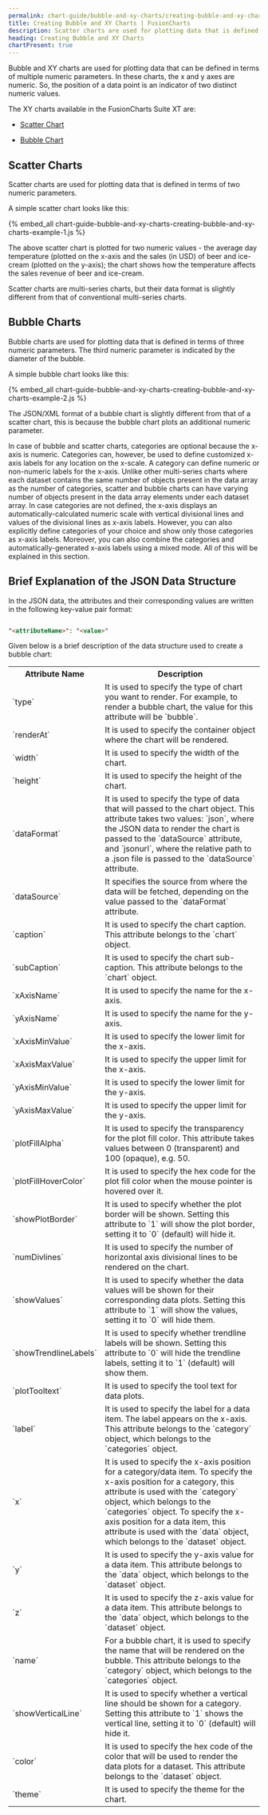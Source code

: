 ```yaml
---
permalink: chart-guide/bubble-and-xy-charts/creating-bubble-and-xy-charts.html
title: Creating Bubble and XY Charts | FusionCharts
description: Scatter charts are used for plotting data that is defined in terms of two numeric parameters.
heading: Creating Bubble and XY Charts
chartPresent: true
---
```


Bubble and XY charts are used for plotting data that can be defined in terms of multiple numeric parameters. In these charts, the x and y axes are numeric. So, the position of a data point is an indicator of two distinct numeric values.

The XY charts available in the FusionCharts Suite XT are:

* <a href="{{ site.baseurl }}chart-guide/bubble-and-xy-charts/creating-bubble-and-xy-charts.html#scatter-charts">Scatter Chart</a>

* <a href="{{ site.baseurl }}chart-guide/bubble-and-xy-charts/creating-bubble-and-xy-charts.html#bubble-charts">Bubble Chart</a>

## Scatter Charts

Scatter charts are used for plotting data that is defined in terms of two numeric parameters.

A simple scatter chart looks like this:

{% embed_all chart-guide-bubble-and-xy-charts-creating-bubble-and-xy-charts-example-1.js %}

The above scatter chart is plotted for two numeric values - the average day temperature (plotted on the x-axis and the sales (in USD) of beer and ice-cream (plotted on the y-axis); the chart shows how the temperature affects the sales revenue of beer and ice-cream.

Scatter charts are multi-series charts, but their data format is slightly different from that of conventional multi-series charts.

## Bubble Charts

Bubble charts are used for plotting data that is defined in terms of three numeric parameters. The third numeric parameter is indicated by the diameter of the bubble.

A simple bubble chart looks like this:

{% embed_all chart-guide-bubble-and-xy-charts-creating-bubble-and-xy-charts-example-2.js %}

The JSON/XML format of a bubble chart is slightly different from that of a scatter chart, this is because the bubble chart plots an additional numeric parameter.


<p class="text-info">In case of bubble and scatter charts, categories are optional  because the x-axis is numeric. Categories can, however, be used to define customized x-axis labels for any location on the x-scale. A category can define numeric or non-numeric labels for the x-axis. Unlike other multi-series charts where each dataset contains the same number of objects present in the data array as the number of categories, scatter and bubble charts can have varying number of objects present in the data array elements under each dataset array. In case categories are not defined, the x-axis displays an automatically-calculated numeric scale with vertical divisional lines and values of the divisional lines as x-axis labels. However, you can also explicitly define categories of your choice and show only those categories as x-axis labels. Moreover, you can also combine the categories and automatically-generated x-axis labels using a mixed mode. All of this will be explained in this section.</p>

## Brief Explanation of the JSON Data Structure

In the JSON data, the attributes and their corresponding values are written in the following key-value pair format:

```html

"<attributeName>": "<value>"

```

Given below is a brief description of the data structure used to create a bubble chart:

<table>
  <tr>
    <th>Attribute Name</th>
    <th>Description</th>
  </tr>
  <tr>
    <td>`type`</td>
    <td>It is used to specify the type of chart you want to render. For example, to render a bubble chart, the value for this attribute will be `bubble`.</td>
  </tr>
  <tr>
    <td>`renderAt`</td>
    <td>It is used to specify the container object where the chart will be rendered.</td>
  </tr>
  <tr>
    <td>`width`</td>
    <td>It is used to specify the width of the chart.</td>
  </tr>
  <tr>
    <td>`height`</td>
    <td>It is used to specify the height of the chart.</td>
  </tr>
  <tr>
    <td>`dataFormat`</td>
    <td>It is used to specify the type of data that will passed to the chart object. This attribute takes two values: `json`, where the JSON data to render the chart is passed to the `dataSource` attribute, and `jsonurl`, where the relative path to a .json file is passed to the `dataSource` attribute.</td>
  </tr>
  <tr>
    <td>`dataSource`</td>
    <td>It specifies the source from where the data will be fetched, depending on the value passed to the `dataFormat` attribute.</td>
  </tr>
  <tr>
    <td>`caption`</td>
    <td>It is used to specify the chart caption. This attribute belongs to the `chart` object.</td>
  </tr>
  <tr>
    <td>`subCaption`</td>
    <td>It is used to specify the chart sub-caption. This attribute belongs to the `chart` object.</td>
  </tr>
  <tr>
    <td>`xAxisName`</td>
    <td>It is used to specify the name for the x-axis.</td>
  </tr>
  <tr>
    <td>`yAxisName`</td>
    <td>It is used to specify the name for the y-axis.</td>
  </tr>
  <tr>
    <td>`xAxisMinValue`</td>
    <td>It is used to specify the lower limit for the x-axis.</td>
  </tr>
  <tr>
    <td>`xAxisMaxValue`</td>
    <td>It is used to specify the upper limit for the x-axis.</td>
  </tr>
  <tr>
    <td>`yAxisMinValue`</td>
    <td>It is used to specify the lower limit for the y-axis.</td>
  </tr>
  <tr>
    <td>`yAxisMaxValue`</td>
    <td>It is used to specify the upper limit for the y-axis.</td>
  </tr>
  <tr>
    <td>`plotFillAlpha`</td>
    <td>It is used to specify the transparency for the plot fill color. This attribute takes values between 0 (transparent) and 100 (opaque), e.g. 50.</td>
  </tr>
  <tr>
    <td>`plotFillHoverColor`</td>
    <td>It is used to specify the hex code for the plot fill color when the mouse pointer is hovered over it.</td>
  </tr>
  <tr>
    <td>`showPlotBorder`</td>
    <td>It is used to specify whether the plot border will be shown. Setting this attribute to `1` will show the plot border, setting it to `0` (default) will hide it.</td>
  </tr>
  <tr>
    <td>`numDivlines`</td>
    <td>It is used to specify the number of horizontal axis divisional lines to be rendered on the chart.</td>
  </tr>
  <tr>
    <td>`showValues`</td>
    <td>It is used to specify whether the data values will be shown for their corresponding data plots. Setting this attribute to `1` will show the values, setting it to `0` will hide them.</td>
  </tr>
  <tr>
    <td>`showTrendlineLabels`</td>
    <td>It is used to specify whether trendline labels will be shown. Setting this attribute to `0` will hide the trendline labels, setting it to `1` (default) will show them.</td>
  </tr>
  <tr>
    <td>`plotTooltext`</td>
    <td>It is used to specify the tool text for data plots.</td>
  </tr>
  <tr>
    <td>`label`</td>
    <td>It is used to specify the label for a data item. The label appears on the x-axis. This attribute belongs to the `category` object, which belongs to the `categories` object.</td>
  </tr>
  <tr>
    <td>`x`</td>
    <td>It is used to specify the x-axis position for a category/data item. To specify the x-axis position for a category, this attribute is used with the `category` object, which belongs to the `categories` object. To specify the x-axis position for a data item, this attribute is used with the `data` object, which belongs to the `dataset` object.</td>
  </tr>
  <tr>
    <td>`y`</td>
    <td>It is used to specify the y-axis value for a data item. This attribute belongs to the `data` object, which belongs to the `dataset` object.</td>
  </tr>
  <tr>
    <td>`z`</td>
    <td>It is used to specify the z-axis value for a data item. This attribute belongs to the `data` object, which belongs to the `dataset` object.</td>
  </tr>
  <tr>
    <td>`name`</td>
    <td>For a bubble chart, it is used to specify the name that will be rendered on the bubble. This attribute belongs to the `category` object, which belongs to the `categories` object.</td>
  </tr>
  <tr>
    <td>`showVerticalLine`</td>
    <td>It is used to specify whether a vertical line should be shown for a category. Setting this attribute to `1` shows the vertical line, setting it to `0` (default) will hide it.</td>
  </tr>
  <tr>
    <td>`color`</td>
    <td>It is used to specify the hex code of the color that will be used to render the data plots for a dataset. This attribute belongs to the `dataset` object.</td>
  </tr>
  <tr>
    <td>`theme`</td>
    <td>It is used to specify the theme for the chart.</td>
  </tr>
</table>